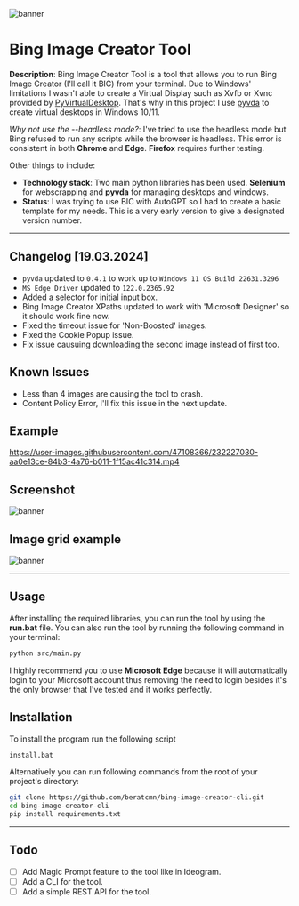 ![banner](https://raw.githubusercontent.com/beratcmn/bing-image-creator-cli/main/media/banner-0.png)

# Bing Image Creator Tool

**Description**: Bing Image Creator Tool is a tool that allows you to run Bing Image Creator (I'll call it BIC) from your terminal.
Due to Windows' limitations I wasn't able to create a Virtual Display such as Xvfb or Xvnc provided by [PyVirtualDesktop](https://github.com/ponty/PyVirtualDisplay). That's why in this project I use [pyvda](https://github.com/mrob95/pyvda) to create virtual desktops in Windows 10/11.

_Why not use the --headless mode?_: I've tried to use the headless mode but Bing refused to run any scripts while the browser is headless. This error is consistent in both **Chrome** and **Edge**. **Firefox** requires further testing.

Other things to include:

- **Technology stack**: Two main python libraries has been used. **Selenium** for webscrapping and **pyvda** for managing desktops and windows.
- **Status**: I was trying to use BIC with AutoGPT so I had to create a basic template for my needs. This is a very early version to give a designated version number.

---

## Changelog [19.03.2024]

- `pyvda` updated to `0.4.1` to work up to `Windows 11 OS Build 22631.3296`
- `MS Edge Driver` updated to `122.0.2365.92`
- Added a selector for initial input box.
- Bing Image Creator XPaths updated to work with 'Microsoft Designer' so it should work fine now.
- Fixed the timeout issue for 'Non-Boosted' images.
- Fixed the Cookie Popup issue.
- Fix issue causuing downloading the second image instead of first too.

## Known Issues

- Less than 4 images are causing the tool to crash.
- Content Policy Error, I'll fix this issue in the next update.

## Example

https://user-images.githubusercontent.com/47108366/232227030-aa0e13ce-84b3-4a76-b011-1f15ac41c314.mp4

## Screenshot

![banner](https://raw.githubusercontent.com/beratcmn/bing-image-creator-cli/main/media/screenshot-0.png)

## Image grid example

![banner](https://raw.githubusercontent.com/beratcmn/bing-image-creator-cli/main/media/darth-vader-dancing-with-stormtroopers-comic-style.png)

---

## Usage

After installing the required libraries, you can run the tool by using the **run.bat** file. You can also run the tool by running the following command in your terminal:

```bash
python src/main.py
```

I highly recommend you to use **Microsoft Edge** because it will automatically login to your Microsoft account thus removing the need to login besides it's the only browser that I've tested and it works perfectly.

## Installation

To install the program run the following script

```bash
install.bat
```

Alternatively you can run following commands from the root of your project's directory:

```bash
git clone https://github.com/beratcmn/bing-image-creator-cli.git
cd bing-image-creator-cli
pip install requirements.txt
```

---

## Todo

- [ ] Add Magic Prompt feature to the tool like in Ideogram.
- [ ] Add a CLI for the tool.
- [ ] Add a simple REST API for the tool.
